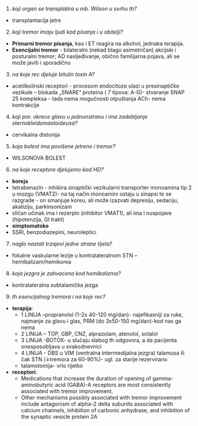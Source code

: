 1. _koji organ se transplatira u mb. Wilson u svrhu th?_
 - transplantacija jetre
2. _koji tremor imaju ljudi kod pisanja i u obitelji?_
  - **Primarni tremor pisanja**, kao i ET reagira na alkohol, jednaka terapija.
  - **Esencijalni tremor** - bilateralni (nekad blago asimetričan) akcijski i posturalni tremor; AD nasljeđivanje, obično familijarna pojava, ali se može javiti i sporadično
3. _na koje rec djeluje bitulin toxin A?_
  - acetilkolinski receptori - procesom endocitoze ulazi u presinaptičke vezikule – blokada „SNARE“ proteina ( 7 tipova: A-G)- stvaranje SNAP 25 kompleksa - tada nema mogućnosti otpuštanja ACh- nema kontrakcije
4. _koji por. okrece glavu u jednunstranu i ima zadebljanje sternokleidomastoideusa?_
  - cervikalna distonija
5. _koja bolest ima povišene jetrene i tremor?_
  - WILSONOVA BOLEST
6. _na koje receptore djelujemo kod HD?_
 - **koreja**
  - tetrabenazin - inhibira sinaptički vezikularni transporter monoamina tip 2 u mozgu (VMAT2)- na taj način monoamini ostaju u sinapsi te se razgrade - on smanjuje koreu, ali može izazvati depresiju, sedaciju, akatiziju, parkinsonizam
  - sličan učinak ima i rezerpin (inhibitor VMAT1), ali ima i nuspojave (hipotenzija, GI trakt)
 - **simptomatsko**
  - SSRI, benzodiazepini, neuroleptici
7. _naglo nastali trzajevi jedne strane tijela?_
  - fokalne vaskularne lezije u kontralateralnom STN – hemibalizam/hemikorea
8. _koja jezgra je zahvaćena kod hemibalizma?_
  - kontralateralna subtalamička jezga
9. _th esencijalnog tremora i na koje rec?_
  - **terapija**:
    - 1 LINIJA –propranolol (1-2x 40-120 mg/dan)- najefikasniji za ruke, najmanje za glavu i glas, PRM (do 3x50-150 mg/dan)-kod nas ga nema
    - 2 LINIJA – TOP, GBP, CNZ, alprazolam, atenolol, sotalol
    - 3 LINIJA -BOTOX- u slučaju slabog th odgovora, a da pacijenta onesposobljava u svakodnevnici
    - 4 LINIJA - DBS u VIM (ventralna intermedijalna jezgra) talamusa ili čak STN (↓tremora za 60-90%)- ugl. za starije rezervirano
    - talamotomija- vrlo rijetko
  - **receptori**:
    - Medications that increase the duration of opening of gamma-aminobutyric acid (GABA)-A receptors are most consistently associated with tremor improvement.
    - Other mechanisms possibly associated with tremor improvement include antagonism of alpha-2 delta subunits associated with calcium channels, inhibition of carbonic anhydrase, and inhibition of the synaptic vesicle protein 2A
